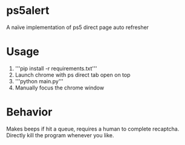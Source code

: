 # ps5alert
A naïve implementation of ps5 direct page auto refresher
# Usage
1. '''pip install -r requirements.txt'''
1. Launch chrome with ps direct tab open on top
1. '''python main.py'''
1. Manually focus the chrome window
# Behavior
Makes beeps if hit a queue, requires a human to complete recaptcha. Directly kill the program whenever you like.

